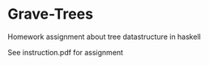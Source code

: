 # Grave-Trees
Homework assignment about tree datastructure in haskell

See instruction.pdf for assignment
